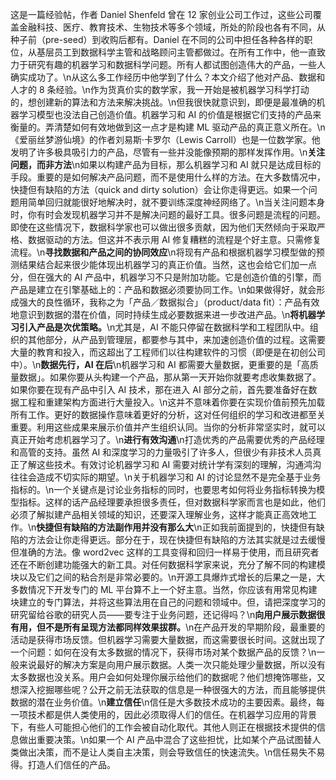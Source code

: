 这是一篇经验帖，作者 Daniel Shenfeld 曾在 12 家创业公司工作过，这些公司覆盖金融科技、医疗、教育技术、生物技术等多个领域，所处的阶段也各有不同，从种子前（pre-seed）到收购后都有。Daniel 在不同的公司中担任各种各样的职位，从基层员工到数据科学主管和战略顾问主管都做过。在所有工作中，他一直致力于研究有趣的机器学习和数据科学问题。所有人都试图创造伟大的产品，一些人确实成功了。\n从这么多工作经历中他学到了什么？本文介绍了他对产品、数据和人才的 8 条经验。\n作为货真价实的数学家，我一开始是被机器学习科学打动的，想创建新的算法和方法来解决挑战。\n但我很快就意识到，即便是最准确的机器学习模型也没法自己创造价值。机器学习和 AI 的价值是根据它们支持的产品来衡量的。弄清楚如何有效地做到这一点才是构建 ML 驱动产品的真正意义所在。\n《爱丽丝梦游仙境》的作者刘易斯·卡罗尔（Lewis Carroll）也是一位数学家。他发明了许多极具吸引力的产品，尽管有一些并没能像预期的那样发挥作用。\n**关注问题，而非方法**\n如果以构建产品为目标，那么机器学习和 AI 就只是达成目标的手段。重要的是如何解决产品问题，而不是使用什么样的方法。在大多数情况中，快捷但有缺陷的方法（quick and dirty solution）会让你走得更远。如果一个问题用简单回归就能很好地解决时，就不要训练深度神经网络了。\n当关注问题本身时，你有时会发现机器学习并不是解决问题的最好工具。很多问题是流程的问题。即使在这些情况下，数据科学家也可以做出很多贡献，因为他们天然倾向于采取严格、数据驱动的方法。但这并不表示用 AI 修复糟糕的流程是个好主意。只需修复流程。\n**寻找数据和产品之间的协同效应**\n将现有产品和根据机器学习模型做的预测结果结合起来很少能体现出机器学习的真正价值。当然，这也会给它们加一点分，但在强大的 AI 产品中，机器学习不只是附加功能。它是创造价值的引擎，而产品是建立在引擎基础上的：产品和数据必须要协同工作。\n如果做得好，就会形成强大的良性循环，我称之为「产品／数据拟合」（product/data fit）：产品有效地意识到数据的潜在价值，同时持续生成必要数据来进一步改进产品。\n**将机器学习引入产品是次优策略。**\n尤其是，AI 不能只停留在数据科学和工程团队中。组织的其他部分，从产品到管理层，都要参与其中，来加速创造价值的过程。这需要大量的教育和投入，而这超出了工程师们以往构建软件的习惯（即便是在初创公司中）。\n**数据先行，AI 在后**\n机器学习和 AI 都需要大量数据，更重要的是「高质量数据」。如果你要从头构建一个产品，那从第一天开始你就要考虑收集数据了。如果你要在现有产品中引入 AI 技术，那在进入 AI 部分之前，首先要准备好在数据工程和重建架构方面进行大量投入。\n这并不意味着你要在实现价值前预先加载所有工作。更好的数据操作意味着更好的分析，这对任何组织的学习和改进都至关重要。利用这些成果来展示价值并产生组织认同。当你的分析非常坚实时，就可以真正开始考虑机器学习了。\n**进行有效沟通**\n打造优秀的产品需要优秀的产品经理和高管的支持。虽然 AI 和深度学习的力量吸引了许多人，但很少有非技术人员真正了解这些技术。有效讨论机器学习和 AI 需要对统计学有深刻的理解，沟通鸿沟往往会造成不切实际的期望。\n关于机器学习和 AI 的讨论显然不是完全基于业务指标的。\n一个关键点是讨论业务指标的同时，也要思考如何将业务指标转换为模型指标。这样的话产品经理要承担很多责任，但对数据科学家而言也是如此，他们必须了解拟建产品相关领域的知识，还要深入理解业务，这样才能真正高效地工作。\n**快捷但有缺陷的方法副作用并没有那么大**\n正如我前面提到的，快捷但有缺陷的方法会让你走得更远。部分在于，现在快捷但有缺陷的方法其实就是过去缓慢但准确的方法。像 word2vec 这样的工具变得和回归一样易于使用，而且研究者还在不断创建功能强大的新工具。对任何数据科学家来说，充分了解不同的构建模块以及它们之间的粘合剂是非常必要的。\n开源工具爆炸式增长的后果之一是，大多数情况下开发专门的 ML 平台算不上一个好主意。当然，你应该有用常见构建块建立的专门算法，并将这些算法用在自己的问题和领域中。但，请把深度学习的研究留给谷歌的研究人员——要专注于业务问题，还记得吗？\n**向用户展示数据很有用，但不是所有呈现方法都同样效果拔群。**\n在产品开发的早期阶段，最重要的活动是获得市场反馈。但机器学习需要大量数据，而这需要很长时间。这就出现了一个问题：如何在没有太多数据的情况下，获得市场对某个数据产品的反馈？\n一般来说最好的解决方案是向用户展示数据。人类一次只能处理少量数据，所以没有太多数据也没关系。用户会如何处理你展示给他们的数据呢？他们想掩饰哪些，又想深入挖掘哪些呢？公开之前无法获取的信息是一种很强大的方法，而且能够提供数据的潜在业务价值。\n**建立信任**\n信任是大多数技术成功的主要因素。最终，每一项技术都是供人类使用的，因此必须取得人们的信任。在机器学习应用的背景下，有些人可能担心他们的工作会被自动化取代。其他人则正在根据技术提供的信息做出重要决策。\n如果一个 AI 产品中混合了这些担忧，比如某个产品试图替人类做出决策，而不是让人类自主决策，则会导致信任的快速流失。\n信任易失不易得。打造人们信任的产品。
        